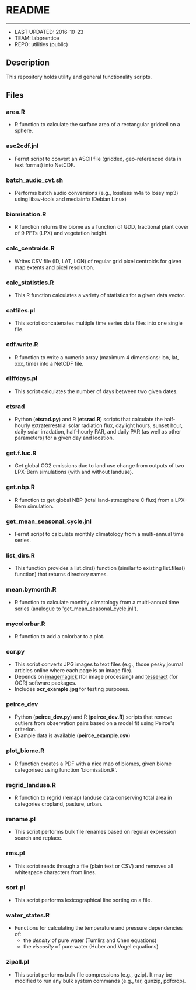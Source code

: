 # README
---------------
* LAST UPDATED: 2016-10-23
* TEAM: labprentice
* REPO: utilities (public)

## Description
This repository holds utility and general functionality scripts.

## Files

### area.R
* R function to calculate the surface area of a rectangular gridcell on a sphere.

### asc2cdf.jnl
* Ferret script to convert an ASCII file (gridded, geo-referenced data in text format) into NetCDF.

### batch_audio_cvt.sh
* Performs batch audio conversions (e.g., lossless m4a to lossy mp3) using libav-tools and mediainfo (Debian Linux)

### biomisation.R
* R function returns the biome as a function of GDD, fractional plant cover of 9 PFTs (LPX) and vegetation height.

### calc_centroids.R
* Writes CSV file (ID, LAT, LON) of regular grid pixel centroids for given map extents and pixel resolution.

### calc_statistics.R
* This R function calculates a variety of statistics for a given data vector.

### catfiles.pl
* This script concatenates multiple time series data files into one single file.

### cdf.write.R
* R function to write a numeric array (maximum 4 dimensions: lon, lat, xxx, time) into a NetCDF file.

### diffdays.pl
* This script calculates the number of days between two given dates.

### etsrad
* Python (__etsrad.py__) and R (__etsrad.R__) scripts that calculate the half-hourly extraterrestrial solar radiation flux, daylight hours, sunset hour, daily solar irradation, half-hourly PAR, and daily PAR (as well as other parameters) for a given day and location.

### get.f.luc.R
* Get global CO2 emissions due to land use change from outputs of two LPX-Bern simulations (with and without landuse).

### get.nbp.R
* R function to get global NBP (total land-atmosphere C flux) from a LPX-Bern simulation.

### get_mean_seasonal_cycle.jnl
* Ferret script to calculate monthly climatology from a multi-annual time series.

### list_dirs.R
* This function provides a list.dirs() function (similar to existing list.files() function) that returns directory names.

### mean.bymonth.R
* R function to calculate monthly climatology from a multi-annual time series (analogue to 'get_mean_seasonal_cycle.jnl').

### mycolorbar.R
* R function to add a colorbar to a plot.

### ocr.py
* This script converts JPG images to text files (e.g., those pesky journal articles online where each page is an image file).
* Depends on [imagemagick](http://www.imagemagick.org/) (for image processing) and [tesseract](https://code.google.com/p/tesseract-ocr/) (for OCR) software packages.
* Includes __ocr_example.jpg__ for testing purposes.

### peirce_dev
* Python (__peirce_dev.py__) and R (__peirce_dev.R__) scripts that remove outliers from observation pairs based on a model fit using Peirce's criterion.
* Example data is available (__peirce_example.csv__)

### plot_biome.R
* R function creates a PDF with a nice map of biomes, given biome categorised using function 'biomisation.R'.

### regrid_landuse.R
* R function to regrid (remap) landuse data conserving total area in categories cropland, pasture, urban.

### rename.pl
* This script performs bulk file renames based on regular expression search and replace.

### rms.pl
* This script reads through a file (plain text or CSV) and removes all whitespace characters from lines.

### sort.pl
* This script performs lexicographical line sorting on a file.

### water_states.R
* Functions for calculating the temperature and pressure dependencies of:
    * the *density* of pure water (Tumlirz and Chen equations)
    * the *viscosity* of pure water (Huber and Vogel equations)

### zipall.pl
* This script performs bulk file compressions (e.g., gzip). It may be modified to run any bulk system commands (e.g., tar, gunzip, pdfcrop).
